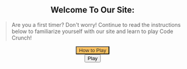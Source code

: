 <style>
    #howto-popup{
        text-align: center;
        display: none;
        margin: auto;
    }

    #how-to-text{
        text-align: left;
    }

    .play-container{
        text-align: center;
    }

    .howto-container{
        text-align: center;
    }

    #closing-gamestart{
        background-color: rgb(223, 109, 109);
        visibility: hidden;
    }

    #howto-button{
        background-color: #FCC05F;
        color: rgb(43, 41, 41);
        
    }

    #play-button{
        display: block;
        margin: auto;
    }
    
    #close-game{
        display: none;
        margin: auto;
        background-color: rgb(223, 109, 109);
    }

    #game-container{
        position: relative !important;
        background-color: #e5b76d;
        text-align: center;
        width: 500px;
        height: 500px;
        border-radius: 2em;
        margin: auto;
        display: none;
    }

    #canvas.hidden {
    display: none;
    }
#game {
    display: grid;
    grid-template-columns: repeat(4, 1fr);
    grid-template-rows: repeat(4, 1fr);
    margin-left: 13px;
    width: 500px;
    height: 500px;
}
.flip-card {
    background-color: transparent;
    width: 100px;
    height: 100px;
    perspective: 1000px;
    margin-top: 20px;
    position: relative;
    text-align: center;
    transition: transform 0.6s;
    transform-style: preserve-3d;
}
.flip-card figure {
    display: flex;
    justify-content: center;
    align-items: center;
    position: absolute;
    width: 100%;
    height: 100%;
    backface-visibility: hidden;
}
.flip-card .flip-card-front {
    width: 100px;
    height: 100px;
    background-color: #800000;
    border-radius: 6px;
}
.flip-card .flip-card-back {
    width: 100px;
    height: 100px;
    background-color: white;
    transform: rotateY(180deg);
    border-radius: 6px;
}
.flip-card.flipped {
    transform: rotateY(180deg);
}
#score-board {
    margin: 30px 0 0;
    display: flex;
}
.score {
    display: inline-block;
    padding: 0 20px 0;
}
#score-board.hidden {
    visibility: hidden;
}
#win-screen {
    height: 150px;
    width: 250px;
    background-color: rgb(223, 109, 109);
    margin: auto;
    text-align: center;
    border-radius: 10px;
    display: block;
    box-shadow: 0 0 0.5em #175178; 
    visibility: hidden;
}
#win-screen.visible {
    visibility: visible;
    transition: all 0.8s;
}
#replay-button {
    cursor: pointer;
    padding: 15px;
    margin: 18px;
    background-color: #e5b76d;
    border-radius: 5px;
    box-shadow: 0px 0px 3px white;
}
#replay-button:hover {
    background-color: #f8f8ff;
    border: 1px solid white;
    box-shadow: 0px 0px 5px 1px white;
}
img {
    border-radius: 20px;
}    
</style>

<div class="howto-container">
    <h2>Welcome To Our Site:</h2>
    <blockquote id = "how-to-text">Are you a first timer? Don't worry! Continue to read the instructions below to familiarize yourself with our site and learn to play Code Crunch!</blockquote>
    <button type="submit" id="howto-button">How to Play</button>
    <div class="howto-popup" id="howto-popup">
        <h2>Instructions for playing code crunch.</h2>
        <blockquote id = "how-to-text">
            - Navigate to the login page, then login with your email and make a password. 
            - Then, come back to this "Game" bar.
            - Click "start!" Now a thirty second clock will begin. 
            - Click on a card to turn it over.
            - Match the rest before the time runs out!
        </blockquote>
        <br><button type="button" id="closing-gamestart">Close</button>
    </div>
</div>

<div class="play-container">
    <button type="button" id="play-button">Play</button>
    <button type="button" id="close-game">Close</button>
    <div id = "timer">
        <!--Timer Goes Here-->
    </div>
    <br><div id="game-container">
        <!-- game goes here-->
        <body>
            <div id="game">
              <div id="flip-card-1" class="flip-card">
                <figure class="flip-card-front"></figure>
                <figure class="flip-card-back"></figure>
              </div>
              <div id="flip-card-2" class="flip-card">
                <figure class="flip-card-front"></figure>
                <figure class="flip-card-back"></figure>
              </div>
              <div id="flip-card-3" class="flip-card">
                <figure class="flip-card-front"></figure>
                <figure class="flip-card-back"></figure>
              </div>
              <div id="flip-card-4" class="flip-card">
                <figure class="flip-card-front"></figure>
                <figure class="flip-card-back"></figure>
              </div>
              <div id="flip-card-5" class="flip-card">
                <figure class="flip-card-front"></figure>
                <figure class="flip-card-back"></figure>
              </div>
              <div id="flip-card-6" class="flip-card">
                <figure class="flip-card-front"></figure>
                <figure class="flip-card-back"></figure>
              </div>
              <div id="flip-card-7" class="flip-card">
                <figure class="flip-card-front"></figure>
                <figure class="flip-card-back"></figure>
              </div>
              <div id="flip-card-8" class="flip-card">
                <figure class="flip-card-front"></figure>
                <figure class="flip-card-back"></figure>
              </div>
              <div id="flip-card-9" class="flip-card">
                <figure class="flip-card-front"></figure>
                <figure class="flip-card-back"></figure>
              </div>
              <div id="flip-card-10" class="flip-card">
                <figure class="flip-card-front"></figure>
                <figure class="flip-card-back"></figure>
              </div>
              <div id="flip-card-11" class="flip-card">
                <figure class="flip-card-front"></figure>
                <figure class="flip-card-back"></figure>
              </div>
              <div id="flip-card-12" class="flip-card">
                <figure class="flip-card-front"></figure>
                <figure class="flip-card-back"></figure>
              </div>
              <div id="flip-card-13" class="flip-card">
                <figure class="flip-card-front"></figure>
                <figure class="flip-card-back"></figure>
              </div>
              <div id="flip-card-14" class="flip-card">
                <figure class="flip-card-front"></figure>
                <figure class="flip-card-back"></figure>
              </div>
              <div id="flip-card-15" class="flip-card">
                <figure class="flip-card-front"></figure>
                <figure class="flip-card-back"></figure>
              </div>
              <div id="flip-card-16" class="flip-card">
                <figure class="flip-card-front"></figure>
                <figure class="flip-card-back"></figure>
              </div>
            </div>
        </body>
    </div><br>
</div>

<script>
    var howtobutton = document.getElementById("howto-button");
    var closing = document.getElementById("closing-gamestart");
    var playbutton = document.getElementById("play-button");
    var closegame = document.getElementById("close-game");
    howtobutton.onclick = function() {
        howtobutton.style.visibility = "hidden";
        document.getElementById("howto-popup").style.display = "block";
        closing.style.visibility = "visible";
    }
    closing.onclick = function() {
        document.getElementById("howto-popup").style.display = "none";
        howtobutton.style.visibility = "visible";
        closing.style.visibility = "hidden";
    }

    playbutton.onclick = function() {
        document.getElementById("game-container").style.display = "block";
        document.getElementById("play-button").style.display = "none";
        document.getElementById("close-game").style.display = "block";
    }

    closegame.onclick = function() {
        document.getElementById("game-container").style.display = "none";
        document.getElementById("play-button").style.display = "block";
        document.getElementById("close-game").style.display = "none";
    }

var possibleCardFaces = ["{{site.baseurl}}/images/aw.png", "{{site.baseurl}}/images/dc.png", "{{site.baseurl}}/images/fp.png", "{{site.baseurl}}/images/gh.png", "{{site.baseurl}}/images/html.png", "{{site.baseurl}}/images/p.png", "{{site.baseurl}}/images/so.png", "{{site.baseurl}}/images/vs.png", "{{site.baseurl}}/images/aw.png", "{{site.baseurl}}/images/dc.png", "{{site.baseurl}}/images/fp.png", "{{site.baseurl}}/images/gh.png", "{{site.baseurl}}/images/html.png", "{{site.baseurl}}/images/p.png", "{{site.baseurl}}/images/so.png", "{{site.baseurl}}/images/vs.png"];
var lowScore = localStorage.getItem("lowScore");
var score = 0;
var flippedCards = [];
var matchedCards = [];
var locked = false;
var flipTimeout = 700;
function assignLowScore($lowScoreOutput) {
  lowScore = lowScore || "N/A";
  $lowScoreOutput.text("Low Score: " + lowScore);
}
function getRandomIndex(length) {
  return Math.floor(Math.random() * length);
}
function getRandomFace(randomIndex) {
  var face;
  randomIndex = getRandomIndex(possibleCardFaces.length);
  face = possibleCardFaces[randomIndex];
  possibleCardFaces.splice(randomIndex, 1);
  return face;
}
function assignCardFaces($cardFaces) {
  for (var i = 0; i < 16; i++) {
    $($cardFaces[i]).html('<img src="' + getRandomFace() + '">');
  }
  possibleCardFaces = ["{{site.baseurl}}/images/aw.png", "{{site.baseurl}}/images/dc.png", "{{site.baseurl}}/images/fp.png", "{{site.baseurl}}/images/gh.png", "{{site.baseurl}}/images/html.png", "{{site.baseurl}}/images/p.png", "{{site.baseurl}}/images/so.png", "{{site.baseurl}}/images/vs.png", "{{site.baseurl}}/images/aw.png", "{{site.baseurl}}/images/dc.png", "{{site.baseurl}}/images/fp.png", "{{site.baseurl}}/images/gh.png", "{{site.baseurl}}/images/html.png", "{{site.baseurl}}/images/p.png", "{{site.baseurl}}/images/so.png", "{{site.baseurl}}/images/vs.png"];
}
function isNotFlipped($card) {
  return !$card.hasClass("flipped");
}
function areMatching(flippedCards) {
  return (flippedCards[0].html() === flippedCards[1].html());
}
function hideCards(flippedCards) {
  setTimeout(function() {
    $(flippedCards[0]).removeClass("flipped");
    $(flippedCards[1]).removeClass("flipped");
    locked = false;
  }, flipTimeout);
}
function hideScoreBoard($scoreBoard) {
  $scoreBoard.addClass("hidden");
}
function checkForLowScore(score, $lowScoreOutput) {
  if (lowScore === "N/A") {
    lowScore = Infinity;
  }
  if (score < lowScore) {
    localStorage.setItem("lowScore", score);
    lowScore = localStorage.getItem("lowScore");
    $lowScoreOutput.html("<em>*new*</em> Low Score: " + score);
  }
}
function renderWinScreen($winScreen) {
  setTimeout(function() {
    $winScreen.addClass("visible");
  }, 400);
}
function reset($lowScoreOutput, $cardFaces, $flipCardElements, $winScreen, $scoreBoard) {
  assignCardFaces($cardFaces);
  matchedCards = [];
  score = 0;
  $lowScoreOutput.text("Low Score: " + lowScore);
  $winScreen.removeClass("visible");
  $scoreBoard.removeClass("hidden");
  $flipCardElements.removeClass("flipped");
}
$(document).ready(function(){
  var $playButton = $("#play-button");
  var $canvas = $("#canvas");
  var $flipCardElements = $(".flip-card");
  var $cardFaces = $(".flip-card .flip-card-back");
  var $scoreBoard = $("#score-board");
  var $lowScoreOutput = $(".low-score");
  var $winScreen = $("#win-screen");
  var $replay = $("#replay-button");
  assignLowScore($lowScoreOutput);
  assignCardFaces($cardFaces);
  $playButton.on("click", function() {
    $canvas.removeClass("hidden");
    $footer.removeClass("hidden");
  });
  $canvas.on("click", ".flip-card-front, .flip-card-front h2", function(event) {
    if(event.target != this || locked){ return true; }
    // in case I decide to put a figure on front of card
    var $card = $(event.target).closest(".flip-card");
    if (isNotFlipped($card)) {
      $card.addClass("flipped");
      flippedCards.push($card);
      score++;
    }
    if (flippedCards.length === 2) {
      if (areMatching(flippedCards)) {
        matchedCards.push(flippedCards[0], flippedCards[1]);
      } else {
        locked = true;
        hideCards(flippedCards);
      }
      flippedCards = [];
    }
    if(matchedCards.length === $flipCardElements.length) {
      checkForLowScore(score, $lowScoreOutput);
      hideScoreBoard($scoreBoard);
      renderWinScreen($winScreen);
    }
  });
  $replay.on("click", function() {
    reset($lowScoreOutput, $cardFaces, $flipCardElements, $winScreen, $scoreBoard);
  });
})
</script>